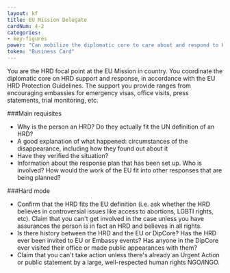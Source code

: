 ```yaml
---
layout: kf
title: EU Mission Delegate
cardNum: 4-2
categories:
- key-figures
power: "Can mobilize the diplomatic core to care about and respond to HRD cases."
token: "Business Card"
---
```

You are the HRD focal point at the EU Mission in country. You coordinate the diplomatic core on HRD support and response, in accordance with the EU HRD Protection Guidelines. The support you provide ranges from encouraging embassies for emergency visas, office visits, press statements, trial monitoring, etc.

###Main requisites
- Why is the person an HRD? Do they actually fit the UN definition of an HRD?
- A good explanation of what happened: circumstances of the disappearance, including how they found out about it
- Have they verified the situation?
- Information about the response plan that has been set up. Who is involved? How would the work of the EU fit into other responses that are being planned?  

###Hard mode
- Confirm that the HRD fits the EU definition (i.e. ask whether the HRD believes in controversial issues like access to abortions, LGBTI rights, etc). Claim that you can't get involved in the case unless you have assurances the person is in fact an HRD and believes in all rights.
- Is there history between the HRD and the EU or DipCore? Has the HRD ever been invited to EU or Embassy events? Has anyone in the DipCore ever visited their office or made public appearances with them?
- Claim that you can't take action unless there's already an Urgent Action or public statement by a large, well-respected human rights NGO/INGO.
